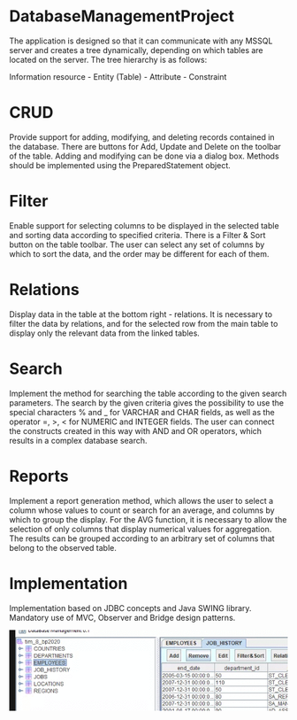 # DatabaseManagementProject
The application is designed so that it can communicate with any MSSQL server and creates a tree dynamically, depending on which tables are located on the server. The tree hierarchy is as follows:

Information resource - Entity (Table) - Attribute - Constraint

# CRUD
Provide support for adding, modifying, and deleting records contained in the database. There are buttons for Add, Update and Delete on the toolbar of the table. Adding and modifying can be done via a dialog box. Methods should be implemented using the PreparedStatement object.

# Filter
Enable support for selecting columns to be displayed in the selected table and sorting data according to specified criteria. There is a Filter & Sort button on the table toolbar. The user can select any set of columns by which to sort the data, and the order may be different for each of them.

# Relations
Display data in the table at the bottom right - relations. It is necessary to filter the data by relations, and for the selected row from the main table to display only the relevant data from the linked tables.

# Search
Implement the method for searching the table according to the given search parameters. The search by the given criteria gives the possibility to use the special characters % and _ for VARCHAR and CHAR fields, as well as the operator =, >, < for NUMERIC and INTEGER fields. The user can connect the constructs created in this way with AND and OR operators, which results in a complex database search.

# Reports
Implement a report generation method, which allows the user to select a column whose values to count or search for an average, and columns by which to group the display. For the AVG function, it is necessary to allow the selection of only columns that display numerical values for aggregation. The results can be grouped according to an arbitrary set of columns that belong to the observed table.

# Implementation
Implementation based on JDBC concepts and Java SWING library. Mandatory use of MVC, Observer and Bridge design patterns.


![alt text](https://github.com/majkic99/DatabaseManagementProject/blob/master/images/Database.gif)
